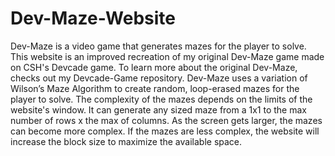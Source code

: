# Dev-Maze-Website
Dev-Maze is a video game that generates mazes for the player to solve. 
This website is an improved recreation of my original Dev-Maze game made on CSH's Devcade game. 
To learn more about the original Dev-Maze, checks out my Devcade-Game repository. 
Dev-Maze uses a variation of Wilson’s Maze Algorithm to create random, loop-erased mazes for the player to solve. The complexity of the mazes depends on the limits of the website's window. 
It can generate any sized maze from a 1x1 to the max number of rows x the max of columns.
As the screen gets larger, the mazes can become more complex. 
If the mazes are less complex, the website will increase the block size to maximize the available space.

